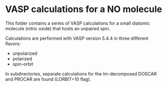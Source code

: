# VASP calculations for a NO molecule #

This folder contains a series of VASP calculations for a small
diatomic molecule (nitric oxide) that hosts an unpaired spin.

Calculations are performed with VASP version 5.4.4 in three
different flavors:
- unpolarized
- polarized
- spin-orbit

In subdirectories, separate calculations for the lm-decomposed
DOSCAR and PROCAR are found (LORBIT=10 flag).
